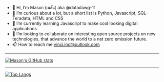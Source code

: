 - 👋 Hi, I’m Mason (เมสัน) aka @datadawg-11
- 👀 I’m curious about a lot, but a short list is Python, Javascript, SQL-Teradata, HTML and CSS
- 🌱 I’m currently learning Javascript to make cool looking digital applications
- 💞️ I’m looking to collaborate on interesting open source projects on new technologies, that advance the world to a net zero emission future. 
- 📫 How to reach me vinci.ind@outlook.com
---


[![Mason's GitHub stats](https://github-readme-stats.vercel.app/api?username=datadawg-11)](https://github.com/datadawg-11/github-readme-stats)


---

[![Top Langs](https://github-readme-stats.vercel.app/api/top-langs/?username=datadawg-11)](https://github.com/datadawg-11/github-readme-stats)

